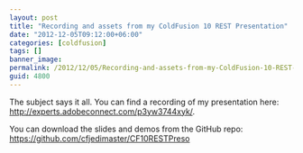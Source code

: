 ```yaml
---
layout: post
title: "Recording and assets from my ColdFusion 10 REST Presentation"
date: "2012-12-05T09:12:00+06:00"
categories: [coldfusion]
tags: []
banner_image: 
permalink: /2012/12/05/Recording-and-assets-from-my-ColdFusion-10-REST-Presentation
guid: 4800
---
```


The subject says it all. You can find a recording of my presentation here: <a href="http://experts.adobeconnect.com/p3yw3744xyk/">http://experts.adobeconnect.com/p3yw3744xyk/</a>.

You can download the slides and demos from the GitHub repo: <a href="https://github.com/cfjedimaster/CF10RESTPreso">https://github.com/cfjedimaster/CF10RESTPreso</a>
